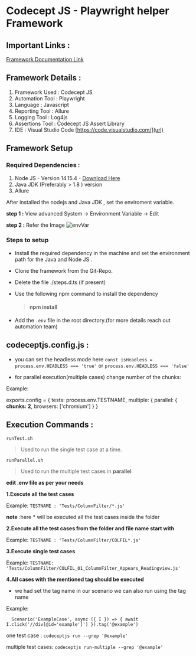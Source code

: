 # Codecept JS - Playwright helper Framework 

## Important Links : 
[Framework Documentation Link](https://codecept.io/helpers/Playwright/)

## Framework Details : 
1. Framework Used : Codecept JS
2. Automation Tool : Playwright
3. Language : Javascript
4. Reporting Tool : Allure 
5. Logging Tool : Log4js
6. Assertions Tool : Codecept JS Assert Library 
7. IDE : Visual Studio Code [https://code.visualstudio.com/](url)

##  Framework Setup 

### Required Dependencies : 
1. Node JS - Version 14.15.4 - [Download Here](https://lumeltech-my.sharepoint.com/:u:/g/personal/sabareeshr_lumel_com/EcjYqUpf54NNiz1oR3OltdoBDdJUEBQTQxtE8p2ntL2pTA?e=MacduD)
2. Java JDK (Preferably > 1.8 ) version 
3. Allure

After installed the nodejs and Java JDK , set the enviroment variable.

**step 1 :**
 View advanced System -> Environment Variable -> Edit 
 
**step 2 :** 
Refer the Image
![envVar](https://user-images.githubusercontent.com/118034060/212315508-7492a94e-e1da-4a3c-8a53-17f9397c2dff.png)


### Steps to setup 
* Install the required dependency in the machine and set the environment path for the Java and Node JS . 
* Clone the framework from the Git-Repo. 
* Delete the file ./steps.d.ts (if present)
* Use the following npm command to install the dependency 
	> #### npm install 

* Add the `.env` file in the root directory.(for more details reach out automation team)

## codeceptjs.config.js :

* you can set the headless mode here
`const isHeadless = process.env.HEADLESS === 'true'` or `process.env.HEADLESS === 'false'`

* for parallel execution(multiple cases) change number of the chunks:

Example:

exports.config = {
  tests: process.env.TESTNAME,
  multiple: {
    parallel: {
      **chunks: 2**,
      browsers: ['chromium']
    }
  }
  
## Execution Commands : 
`runTest.sh`
>  Used to run the single test case at a time.

`runParallel.sh`
>  Used to run the multiple test cases in **parallel**

**edit .env file as per your needs**

**1.Execute all the test cases**

Example: `TESTNAME : 'Tests/ColumnFilter/*.js'`

**note** :here * will be executed all the test cases inside the folder

**2.Execute all the test cases from the folder and file name start with**

Example: `TESTNAME : 'Tests/ColumnFilter/COLFIL*.js'`

**3.Execute single test cases**

 Example: `TESTNAME: 'Tests/ColumnFilter/COLFIL_01_ColumnFilter_Appears_Readingview.js'`

**4.All cases with the mentioned tag should be executed**

* we had set the tag name in our scenario we can also run using the tag name 

Example:

`  Scenario('ExampleCase', async ({ I }) => {
   await I.click('//div[@id='example']')
}).tag('@example')`

one test case : `codeceptjs run --grep '@example'`

multiple test cases: `codeceptjs run-multiple --grep '@example'`
